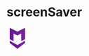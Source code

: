 # screenSaver
![alt text](https://github.com/adam-p/markdown-here/raw/master/src/common/images/icon48.png "Logo Title Text 1")
